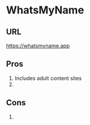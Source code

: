 #  WhatsMyName
##  URL
https://whatsmyname.app

##  Pros
1.  Includes adult content sites
1.  

##  Cons
1.  
